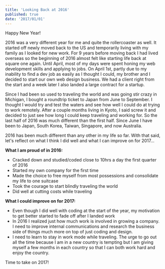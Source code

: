 ```yaml
---
title: 'Looking Back at 2016'
published: true
date: '2017/01/01'
---
```


Happy New Year!

2016 was a very different year for me and quite the rollercoaster as well. It started off newly moved back to the US and temporarily living with my family as I looked for new work. For 9 years before moving back I had lived overseas so the beginning of 2016 almost felt like starting life back at square one again. Until April, most of my days were spent honing my web development skills and applying to jobs. On April 1st, partly due to my inability to find a dev job as easily as I thought I could, my brother and I decided to start our own web design business. We had a client right from the start and a week later I also landed a large contract for a startup.

Since I had been so used to traveling the world and was going stir crazy in Michigan, I bought a roundtrip ticket to Japan from June to September. I thought I would try and test the waters and see how well I could do at trying to work remotely. After a couple months living in Kyoto, I said screw it and decided to just see how long I could keep traveling and working for. So the last half of 2016 was much different than the first half. Since June I have been to Japan, South Korea, Taiwan, Singapore, and now Australia.

2016 has been much different than any other in my life so far. With that said, let's reflect on what I think I did well and what I can improve on for 2017...

**What I am proud of in 2016:**

*   Cracked down and studied/coded close to 10hrs a day the first quarter of 2016
*   Started my own company for the first time
*   Made the choice to free myself from most possessions and consolidate my life to one suitcase
*   Took the courage to start blindly traveling the world
*   Did well at cutting costs while traveling

**What I could improve on for 2017:**

*   Even though I did well with coding at the start of the year, my motivation to get better started to fade off after I landed work
*   In 2016 I realized just how much work is involved in growing a company. I need to improve internal communications and research the business side of things much more on top of just coding and design.
*   I need to learn to stay in work mode while traveling. The urge to go out all the time because I am in a new country is tempting but I am giving myself a few months in each country so that I can both work hard and enjoy the country.

Time to take on 2017!
